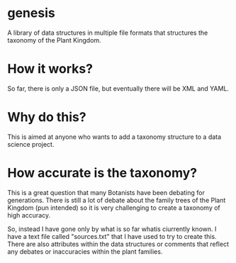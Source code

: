 # genesis
A library of data structures in multiple file formats that structures the taxonomy of the Plant Kingdom.

# How it works?
So far, there is only a JSON file, but eventually there will be XML and YAML.

# Why do this?
This is aimed at anyone who wants to add a taxonomy structure to a data science project.

# How accurate is the taxonomy?
This is a great question that many Botanists have been debating for generations. There is still a lot of debate about the family trees of the Plant Kingdom (pun intended) so it is very challenging to create a taxonomy of high accuracy.

So, instead I have gone only by what is so far whatis ciurrently known. I have a text file called "sources.txt" that I have used to try to create this. There are also attributes within the data structures or comments that reflect any debates or inaccuracies within the plant families.

